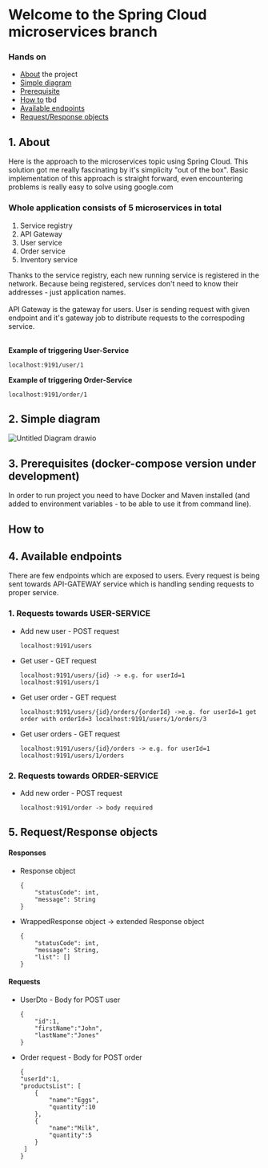 # Welcome to the Spring Cloud microservices branch
### Hands on 
* [About](https://github.com/kpuda/Microservices/tree/main/FirstSpringCloudMicroserviceApp#about) the project
* [Simple diagram](https://github.com/kpuda/Microservices/tree/main/FirstSpringCloudMicroserviceApp#simple-diagram)
* [Prerequisite](https://github.com/kpuda/Microservices/tree/main/FirstSpringCloudMicroserviceApp#prerequisites-docker-compose-version-under-development)
* [How to](https://github.com/kpuda/Microservices/tree/main/FirstSpringCloudMicroserviceApp#how-to)  tbd
* [Available endpoints](https://github.com/kpuda/Microservices/tree/main/FirstSpringCloudMicroserviceApp#available-endpoints)
* [Request/Response objects](https://github.com/kpuda/Microservices/tree/main/FirstSpringCloudMicroserviceApp#requestresponse-objects)

## 1. About
Here is the approach to the microservices topic using Spring Cloud. This solution got me really fascinating by it's simplicity "out of the box". Basic implementation of this approach is straight forward, even encountering problems is really easy to solve using google.com
<h3>Whole application consists of 5 microservices in total</h3>
<ol>
  <li>Service registry</li>
  <li>API Gateway</li>
  <li>User service</li>
  <li>Order service</li>
<li>Inventory service</li>
</ol>
Thanks to the service registry, each new running service is registered in the network. Because being registered, services don't need to know their addresses - just application names.
<br><br>API Gateway is the gateway for users. User is sending request with given endpoint and it's gateway job to distribute requests to the correspoding service.
<br><br>

<b>Example of triggering User-Service</b>

    localhost:9191/user/1

<b>Example of triggering Order-Service</b>

    localhost:9191/order/1


## 2. Simple diagram
![Untitled Diagram drawio](https://user-images.githubusercontent.com/88575348/211272444-a8833801-e8bc-4e46-bdfe-e2314cd74043.png)

## 3. Prerequisites (docker-compose version under development)
In order to run project you need to have Docker and Maven installed (and added to environment variables - to be able to use it from command line).
## How to

## 4. Available endpoints
There are few endpoints which are exposed to users. Every request is being sent towards API-GATEWAY service which is handling sending requests to proper service.
### 1. Requests towards USER-SERVICE
<ul>
<li>Add new user - POST request

    localhost:9191/users
</li>
<li>Get user - GET request

    localhost:9191/users/{id} -> e.g. for userId=1 localhost:9191/users/1 
</li>
<li>Get user order - GET request

    localhost:9191/users/{id}/orders/{orderId} ->e.g. for userId=1 get order with orderId=3 localhost:9191/users/1/orders/3
</li>
<li>Get user orders - GET request

    localhost:9191/users/{id}/orders -> e.g. for userId=1 localhost:9191/users/1/orders
</li>
</ul>

### 2. Requests towards ORDER-SERVICE
<ul>
<li>Add new order - POST request

    localhost:9191/order -> body required

</li>
</ul>

## 5. Request/Response objects
#### Responses
<ul>
<li>Response object

    {
        "statusCode": int,
        "message": String
    }
</li>
<li>WrappedResponse object -> extended Response object

    {
        "statusCode": int,
        "message": String,
        "list": []
    }
</li>
</ul>

#### Requests
<ul>
<li>UserDto - Body for POST user

    {
        "id":1,
        "firstName":"John",
        "lastName":"Jones"
    }
</li>
<li>Order request - Body for POST order

    {
    "userId":1,
    "productsList": [
        {
            "name":"Eggs",
            "quantity":10
        },
        {
            "name":"Milk",
            "quantity":5
        }
     ]
    }
</li>
</ul>

